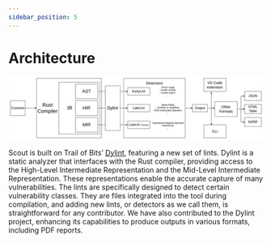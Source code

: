 ```yaml
---
sidebar_position: 5
---
```


# Architecture

<p align="center">
  <img src="https://raw.githubusercontent.com/CoinFabrik/scout/main/assets/scout-architecture.png" alt="Scout Architectural Diagram"/>
</p>


Scout is built on Trail of Bits’ [Dylint](https://github.com/trailofbits/dylint), featuring a new set of lints. Dylint is a static analyzer that interfaces with the Rust compiler, providing access to the High-Level Intermediate Representation and the Mid-Level Intermediate Representation. These representations enable the accurate capture of many vulnerabilities. The lints are specifically designed to detect certain vulnerability classes. They are files integrated into the tool during compilation, and adding new lints, or detectors as we call them, is straightforward for any contributor. We have also contributed to the Dylint project, enhancing its capabilities to produce outputs in various formats, including PDF reports.

